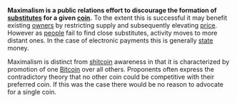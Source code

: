 **Maximalism is a public relations effort to discourage the formation of [substitutes](Substitution-Principle) for a given [coin](Glossary#coin).** To the extent this is successful it may benefit existing [owners](Glossary#owner) by restricting supply and subsequently elevating [price](Glossary#price). However as [people](Glossary#person) fail to find close substitutes, activity moves to more distant ones. In the case of electronic payments this is generally [state](Glossary#state) money.

Maximalism is distinct from [shitcoin](Shitcoin-Definition) awareness in that it is characterized by promotion of one [Bitcoin](Glossary#bitcoin) over all others. Proponents often express the contradictory theory that no other coin could be competitive with their preferred coin. If this was the case there would be no reason to advocate for a single coin.